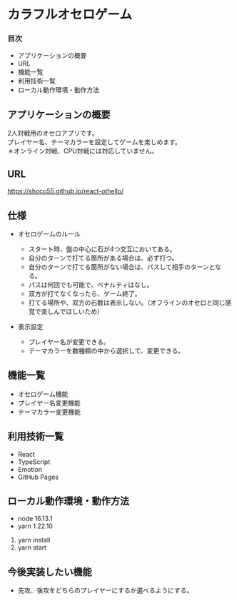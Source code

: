 # カラフルオセロゲーム

### 目次

- アプリケーションの概要
- URL
- 機能一覧
- 利用技術一覧
- ローカル動作環境・動作方法

## アプリケーションの概要

2人対戦用のオセロアプリです。  
プレイヤー名、テーマカラーを設定してゲームを楽しめます。  
＊オンライン対戦、CPU対戦には対応していません。

## URL

https://shoco55.github.io/react-othello/

## 仕様

- オセロゲームのルール
  - スタート時、盤の中心に石が4つ交互においてある。
  - 自分のターンで打てる箇所がある場合は、必ず打つ。
  - 自分のターンで打てる箇所がない場合は、パスして相手のターンとなる。
  - パスは何回でも可能で、ペナルティはなし。
  - 双方が打てなくなったら、ゲーム終了。
  - 打てる場所や、双方の石数は表示しない。（オフラインのオセロと同じ感覚で楽しんでほしいため）

- 表示設定
  - プレイヤー名が変更できる。
  - テーマカラーを数種類の中から選択して、変更できる。

## 機能一覧

- オセロゲーム機能
- プレイヤー名変更機能
- テーマカラー変更機能

## 利用技術一覧

- React
- TypeScript
- Emotion
- GitHub Pages

## ローカル動作環境・動作方法

- node 16.13.1
- yarn 1.22.10

1. yarn install
2. yarn start

## 今後実装したい機能

- 先攻、後攻をどちらのプレイヤーにするか選べるようにする。